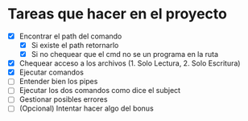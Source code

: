 # Tareas que hacer en el proyecto

- [x] Encontrar el path del comando
  - [x] Si existe el path retornarlo
  - [x] Si no chequear que el cmd no se un programa en la ruta
- [x] Chequear acceso a los archivos (1. Solo Lectura, 2. Solo Escritura)
- [x] Ejecutar comandos
- [ ] Entender bien los pipes 
- [ ] Ejecutar los dos comandos como dice el subject
- [ ] Gestionar posibles errores
- [ ] (Opcional) Intentar hacer algo del bonus 